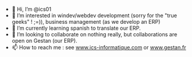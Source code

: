 - 👋 Hi, I’m @ics01
- 👀 I’m interested in windev/webdev development (sorry for the "true geeks" ! ;=)), business management (as we develop an ERP)
- 🌱 I’m currently learning spanish to translate our ERP.
- 💞️ I’m looking to collaborate on nothing really, but collaborations are open on Gestan (our ERP).
- 📫 How to reach me : see www.ics-informatique.com or www.gestan.fr 

<!---
ics01/ics01 is a ✨ special ✨ repository because its `README.md` (this file) appears on your GitHub profile.
You can click the Preview link to take a look at your changes.
--->
